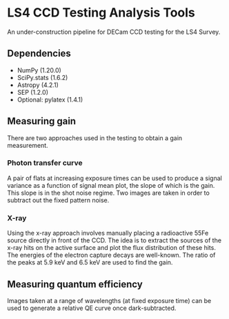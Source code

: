 # LS4 CCD Testing Analysis Tools

An under-construction pipeline for DECam CCD testing for the LS4 Survey.

## Dependencies

* NumPy (1.20.0)
* SciPy.stats (1.6.2)
* Astropy (4.2.1)
* SEP (1.2.0)
* Optional: pylatex (1.4.1)

## Measuring gain

There are two approaches used in the testing to obtain a gain measurement. 

### Photon transfer curve

A pair of flats at increasing exposure times can be used to produce a signal variance as a function of signal mean plot, the slope of which is the gain. This slope is in the shot noise regime. Two images are taken in order to subtract out the fixed pattern noise.

### X-ray

Using the x-ray approach involves manually placing a radioactive 55Fe source directly in front of the CCD. The idea is to extract the sources of the x-ray hits on the active surface and plot the flux distribution of these hits. The energies of the electron capture decays are well-known. The ratio of the peaks at 5.9 keV and 6.5 keV are used to find the gain.

## Measuring quantum efficiency

Images taken at a range of wavelengths (at fixed exposure time) can be used to generate a relative QE curve once dark-subtracted.
